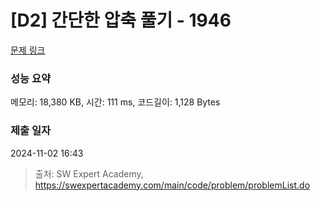# [D2] 간단한 압축 풀기 - 1946 

[문제 링크](https://swexpertacademy.com/main/code/problem/problemDetail.do?contestProbId=AV5PmkDKAOMDFAUq) 

### 성능 요약

메모리: 18,380 KB, 시간: 111 ms, 코드길이: 1,128 Bytes

### 제출 일자

2024-11-02 16:43



> 출처: SW Expert Academy, https://swexpertacademy.com/main/code/problem/problemList.do